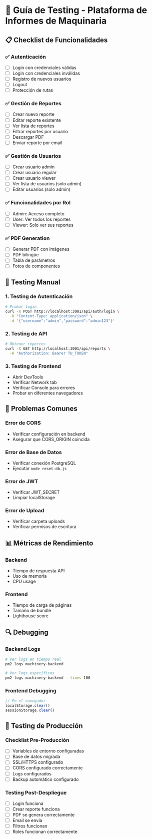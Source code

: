 # 🧪 Guía de Testing - Plataforma de Informes de Maquinaria

## 📋 Checklist de Funcionalidades

### ✅ Autenticación
- [ ] Login con credenciales válidas
- [ ] Login con credenciales inválidas
- [ ] Registro de nuevos usuarios
- [ ] Logout
- [ ] Protección de rutas

### ✅ Gestión de Reportes
- [ ] Crear nuevo reporte
- [ ] Editar reporte existente
- [ ] Ver lista de reportes
- [ ] Filtrar reportes por usuario
- [ ] Descargar PDF
- [ ] Enviar reporte por email

### ✅ Gestión de Usuarios
- [ ] Crear usuario admin
- [ ] Crear usuario regular
- [ ] Crear usuario viewer
- [ ] Ver lista de usuarios (solo admin)
- [ ] Editar usuarios (solo admin)

### ✅ Funcionalidades por Rol
- [ ] Admin: Acceso completo
- [ ] User: Ver todos los reportes
- [ ] Viewer: Solo ver sus reportes

### ✅ PDF Generation
- [ ] Generar PDF con imágenes
- [ ] PDF bilingüe
- [ ] Tabla de parámetros
- [ ] Fotos de componentes

## 🔧 Testing Manual

### 1. Testing de Autenticación
```bash
# Probar login
curl -X POST http://localhost:3001/api/auth/login \
  -H "Content-Type: application/json" \
  -d '{"username":"admin","password":"admin123"}'
```

### 2. Testing de API
```bash
# Obtener reportes
curl -X GET http://localhost:3001/api/reports \
  -H "Authorization: Bearer TU_TOKEN"
```

### 3. Testing de Frontend
- Abrir DevTools
- Verificar Network tab
- Verificar Console para errores
- Probar en diferentes navegadores

## 🐛 Problemas Comunes

### Error de CORS
- Verificar configuración en backend
- Asegurar que CORS_ORIGIN coincida

### Error de Base de Datos
- Verificar conexión PostgreSQL
- Ejecutar `node reset-db.js`

### Error de JWT
- Verificar JWT_SECRET
- Limpiar localStorage

### Error de Upload
- Verificar carpeta uploads
- Verificar permisos de escritura

## 📊 Métricas de Rendimiento

### Backend
- Tiempo de respuesta API
- Uso de memoria
- CPU usage

### Frontend
- Tiempo de carga de páginas
- Tamaño de bundle
- Lighthouse score

## 🔍 Debugging

### Backend Logs
```bash
# Ver logs en tiempo real
pm2 logs machinery-backend

# Ver logs específicos
pm2 logs machinery-backend --lines 100
```

### Frontend Debugging
```javascript
// En el navegador
localStorage.clear()
sessionStorage.clear()
```

## 🚀 Testing de Producción

### Checklist Pre-Producción
- [ ] Variables de entorno configuradas
- [ ] Base de datos migrada
- [ ] SSL/HTTPS configurado
- [ ] CORS configurado correctamente
- [ ] Logs configurados
- [ ] Backup automático configurado

### Testing Post-Despliegue
- [ ] Login funciona
- [ ] Crear reporte funciona
- [ ] PDF se genera correctamente
- [ ] Email se envía
- [ ] Filtros funcionan
- [ ] Roles funcionan correctamente 